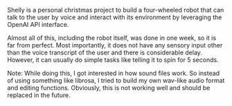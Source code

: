 Shelly is a personal christmas project to build a four-wheeled robot that can talk to the user by voice and interact with its environment by leveraging the OpenAI API interface.

Almost all of this, including the robot itself, was done in one week, so it is far from perfect. Most importantly, it does not have any sensory input other than the voice transcript of the user and there is considerable delay. However, it can usually do simple tasks like telling it to spin for 5 seconds.

Note: While doing this, I got interested in how sound files work. So instead of using something like librosa, I tried to build my own wav-like audio format and editing functions. Obviously, this is not working well and should be replaced in the future. 
